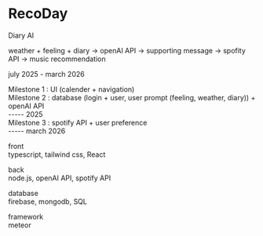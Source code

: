 # RecoDay
Diary AI

weather + feeling + diary -> openAI API -> supporting message -> spofity API -> music recommendation  


july 2025 - march 2026  

Milestone 1 : UI (calender + navigation)  
Milestone 2 : database (login + user, user prompt (feeling, weather, diary)) + openAI API  
----- 2025  
Milestone 3 : spotify API + user preference  
----- march 2026  


front  
typescript, tailwind css, React

back  
node.js, openAI API, spotify API

database  
firebase, mongodb, SQL

framework  
meteor


